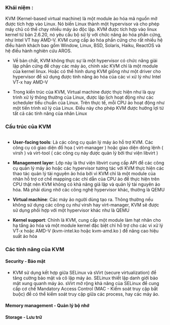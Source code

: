 ### Khái niệm :
KVM (Kernel-based virtual machine) là một module ảo hóa mã nguồn mở được tích hợp vào Linux. Nó biến Linux thành một hypervisor và cho phép máy chủ có thể chạy nhiều máy ảo độc lập. KVM được tích hợp vào linux kernel từ bản 2.6.20, nó yêu cầu bộ sử lý với chức năng ảo hóa phần cứng, như Intel VT hay AMD-V. KVM cung cấp ảo hóa phần cứng cho rất nhiều hệ điều hành khách bao gồm Window, Linux, BSD, Solaris, Haiku, ReactOS và hệ điều hành nghiên cứu AROS.

- Về bản chất, KVM không thực sự là một hypervisor có chức năng giải lập phần cứng để chạy các máy ảo, chính xác KVM chỉ là một module của kernel linux. Hoặc có thể hình dung KVM giống như một driver cho hypervisor để sử dụng được tính năng ảo hóa của các vi xử lý như Intel VT-x hay AMD-V

- Trong kiến trúc của KVM, Virtual machine được thực hiện như là quy trình xử lý thông thường của Linux, được lập lịch hoạt động như các scheduler tiểu chuẩn của Linux. Trên thực tế, mỗi CPU ảo hoạt động như một tiến trình xử lý của Linux. Điều này cho phép KVM được hưởng lợi từ tất cả các tính năng của nhân Linux

### Cấu trúc của KVM

<img src="">

- **User-facing tools**: Là các công cụ quản lý máy ảo hỗ trợ KVM. Các công cụ có giao diện đồ họa ( virt-manager ) hoặc giao diện dòng lệnh ( virsh ) và virt-tool ( các công cụ này được quản lý bởi thư viện libvirt )

- **Management layer**: Lớp này là thư viện libvirt cung cấp API để các công cụ quản lý máy ảo hoặc các hypervisor tương tác với KVM thực hiện các thao tác quản lý tài nguyên ảo hóa bởi vì KVM chỉ là một module của nhân hỗ trợ cơ chế mapping các chỉ dẫn của CPU ảo để thực hiện trên CPU thật nên KVM không có khả năng giả lập và quản lý tài nguyên ảo hóa. Mà phải dùng nhờ các công nghệ hypervisor khác, thường là QEMU

- **Virtual machine**: Các máy ảo người dùng tạo ra. Thông thường nếu không sử dụng các công cụ như virsh hay virt-manager, KVM sẽ được sử dụng phối hợp với một hypervisor khác như là QEMU

- **Kernel support**: Chính là KVM, cung cấp một module làm hạt nhân cho hạ tầng ảo hóa và một module kernel đặc biệt chỉ hỗ trợ cho các vi xử lý VT-x hoặc AMD-V (kvm-intel.ko hoặc kvm-amd.ko ) để nâng cao hiệu suất ảo hóa

### Các tính năng của KVM

#### Security - Bảo mật

- KVM sử dụng kết hợp giữa SELinux và sVirt (secure virtualization) để tăng cường bảo mật và cô lập máy ảo. SELinux thiết lập danh giới bảo mật xung quanh máy ảo. sVirt mở rộng khả năng của SELinux để cung cấp cơ chế Mandatory Access Control (MAC - Kiểm soát truy cập bắt buộc) để có thể kiểm soát truy cập giữa các process, hay các máy ảo.

#### Memory management - Quản lý bộ nhớ

#### Storage - Lưu trữ

